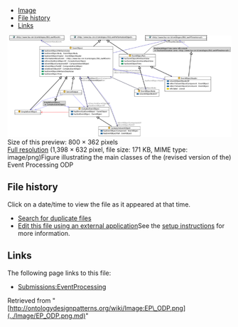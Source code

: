 * [Image](../Image/EP_ODP.png.md#file)
* [File history](../Image/EP_ODP.png.md#filehistory)
* [Links](../Image/EP_ODP.png.md#filelinks)

[![Image:EP ODP.png](../images/thumb/9/93/EP_ODP.png/800px-EP_ODP.png)](../images/9/93/EP_ODP.png)  
Size of this preview: 800 × 362 pixels  
[Full resolution](../images/9/93/EP_ODP.png)‎ (1,398 × 632 pixel, file size: 171 KB, MIME type: image/png)Figure illustrating the main classes of the (revised version of the) Event Processing ODP




## File history

Click on a date/time to view the file as it appeared at that time.



  
* [Search for duplicate files](http://ontologydesignpatterns.org/wiki/Special:FileDuplicateSearch/EP_ODP.png "Special:FileDuplicateSearch/EP ODP.png")
* [Edit this file using an external application](http://ontologydesignpatterns.org/wiki/index.php?title=Image:EP_ODP.png&action=edit&externaledit=true&mode=file "Image:EP ODP.png")See the [setup instructions](http://www.mediawiki.org/wiki/Manual:External_editors "http://www.mediawiki.org/wiki/Manual:External_editors") for more information.

## Links



The following page links to this file:


* [Submissions:EventProcessing](../Submissions/EventProcessing.md "Submissions:EventProcessing")


Retrieved from "[http://ontologydesignpatterns.org/wiki/Image:EP\_ODP.png](../Image/EP_ODP.png.md)"